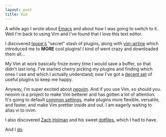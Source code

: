 ```yaml
---
layout: post
title: Vim
---
```


A while ago I wrote about [Emacs](http://zachwhaley.me/2014/03/04/emacs.html) and about how I
was going to switch to it.  Well I'm back to using Vim and I've found that I love this text
editor.

I discovered [tpope's](https://github.com/tpope) "secret" stash of plugins, along with
[vim-airline](https://github.com/bling/vim-airline) which introduced me to **__MORE__** cool
plugins!  I kind of went crazy and downloaded them all...

My Vim at work basically froze every time I would save a buffer, so that didn't last long.
I've started cherry picking my plugins and finding which ones I use and which I actually
understand; now I've got a
[decent set](https://github.com/zachwhaley/dotfiles/tree/master/vim.symlink/bundle) of useful
plugins to keep me happy.

Anyway, I'm super excited about [neovim](http://neovim.org/).  And if you use Vim, so should
you.  neovim is a project to make Vim betterer and has gotten a lot of attention.  It's going
to default [common settings](https://github.com/neovim/neovim/issues/276), make plugins more
flexible, versatile, and faster, and make Vim prettier inside and out.  I am eagerly waiting
to alias vi to nvim.

I also discovered [Zach Holman](https://github.com/holman) and his sweet
[dotfiles](https://github.com/holman/dotfiles), which I had to have.

And I [do](https://github.com/zachwhaley/dotfiles).

